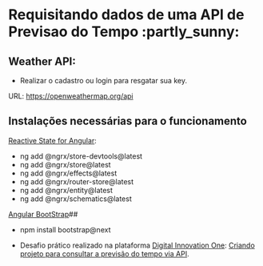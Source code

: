 <h1>Requisitando dados de uma API de Previsao do Tempo :partly_sunny:</h1>


<h2>Weather API:</h2>

- Realizar o cadastro ou login para resgatar sua key.

URL: https://openweathermap.org/api

<h2>Instalações necessárias para o funcionamento</h2>

[Reactive State for Angular](https://ngrx.io/guide/store "Reactive State for Angular"):


- ng add @ngrx/store-devtools@latest
- ng add @ngrx/store@latest
- ng add @ngrx/effects@latest
- ng add @ngrx/router-store@latest
- ng add @ngrx/entity@latest
- ng add @ngrx/schematics@latest

 
[Angular BootStrap](https://getbootstrap.com/docs/5.0/getting-started/download/ "Angular BootStrap")##
 
- npm install bootstrap@next</li>


- Desafio prático realizado na plataforma [Digital Innovation One](https://web.digitalinnovation.one/home "Digital Innovation One"): [Criando projeto para consultar a previsão do tempo via API](https://web.digitalinnovation.one/project/criando-projeto-para-consultar-a-previsao-do-tempo-via-api/learning/b3006cd0-6980-4dda-9760-7ff00e1ae134?back=/track/everis-fullstack-developer&bootcamp_id=4783a045-fcd6-4074-b5b7-4e85cab84888).
